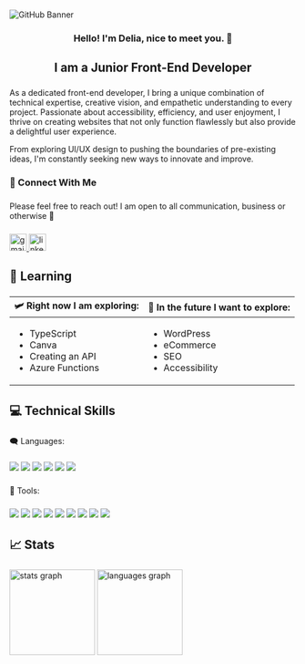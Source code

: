 ### <!--Banner-->

![GitHub Banner](https://user-images.githubusercontent.com/38704018/225437598-20afa2fd-c37d-4ddf-a576-09ac53e5efac.png)

###

<h3 align="center">Hello! I'm Delia, nice to meet you. 👋</h3>

###

<h2 align="center">I am a Junior Front-End Developer</h2>

### <!--Bio-->

<p align="left">As a dedicated front-end developer, I bring a unique combination of technical expertise, creative vision, and empathetic understanding to every project. Passionate about accessibility, efficiency, and user enjoyment, I thrive on creating websites that not only function flawlessly but also provide a delightful user experience. 
  
From exploring UI/UX design to pushing the boundaries of pre-existing ideas, I'm constantly seeking new ways to innovate and improve.</p>

###

<h3 align="left">🤝 Connect With Me</h3>

###

<p align="left">Please feel free to reach out! I am open to all communication, business or otherwise 🙂</p>

### <!--Contact Info-->

<div align="left">
  <a href="mailto:Delia.Grimwood@gmail.com">
    <img src="https://img.shields.io/static/v1?message=Delia.Grimwood@Gmail.com&logo=gmail&label=Gmail&color=696766&logoColor=white&labelColor=D14836&style=for-the-badge" height="30" alt="gmail logo"  />
  </a>
  <a href="https://www.linkedin.com/in/delia-grimwood/" target="_blank">
    <img src="https://img.shields.io/static/v1?message=Delia-Grimwood&logo=linkedin&label=LinkedIn&color=696766&logoColor=white&labelColor=0077B5&style=for-the-badge" height="30" alt="linkedin logo"  />
  </a>
</div>

###

<h2 align="left">🌱 Learning</h2>

###

|  🛩️ Right now I am exploring: | 🚀 In the future I want to explore: |
|:---|:---|
| <ul><li>TypeScript</li><li>Canva</li><li>Creating an API</li><li>Azure Functions</li></ul> | <ul><li>WordPress</li><li>eCommerce</li><li>SEO</li><li>Accessibility</li></ul> |

###

<h2 align="left">💻 Technical Skills</h2>

###

🗨️ Languages:

###

![](https://img.shields.io/badge/HTML5-E34F26?style=for-the-badge&logo=html5&logoColor=white)
![](https://img.shields.io/badge/CSS3-1572B6?style=for-the-badge&logo=css3&logoColor=white)
![](https://img.shields.io/badge/JavaScript-323330?style=for-the-badge&logo=javascript&logoColor=F7DF1E")
![](https://img.shields.io/badge/TypeScript-007ACC?style=for-the-badge&logo=typescript&logoColor=white")
![](https://img.shields.io/badge/jQuery-0769AD?style=for-the-badge&logo=jquery&logoColor=white")
![](https://img.shields.io/badge/MySQL-00000F?style=for-the-badge&logo=mysql&logoColor=white")

###

🧰 Tools:

###

![](https://img.shields.io/badge/Figma-F24E1E?style=for-the-badge&logo=figma&logoColor=white)
![](https://img.shields.io/badge/Canva-%2300C4CC.svg?&style=for-the-badge&logo=Canva&logoColor=white)
![](https://img.shields.io/badge/Microsoft_Excel-217346?style=for-the-badge&logo=microsoft-excel&logoColor=white)
![](https://img.shields.io/badge/Microsoft_PowerPoint-B7472A?style=for-the-badge&logo=microsoft-powerpoint&logoColor=white)
![](https://img.shields.io/badge/Microsoft_Excel-217346?style=for-the-badge&logo=microsoft-excel&logoColor=white)
![](https://img.shields.io/badge/Microsoft_Word-2B579A?style=for-the-badge&logo=microsoft-word&logoColor=white)
![](https://img.shields.io/badge/Microsoft_Azure-0089D6?style=for-the-badge&logo=microsoft-azure&logoColor=white)
![](https://img.shields.io/badge/Visual_Studio_Code-0078D4?style=for-the-badge&logo=visual%20studio%20code&logoColor=white)
![](https://img.shields.io/badge/Windows-0078D6?style=for-the-badge&logo=windows&logoColor=white)

###

<h2 align="left">📈 Stats</h2>

###

<div align="left">
  <img src="https://github-readme-stats.vercel.app/api?hide_title=false&hide_rank=false&show_icons=true&include_all_commits=true&count_private=true&disable_animations=false&theme=slateorange&locale=en&hide_border=true&username=MellariDev" height="150" alt="stats graph"  />
  <img src="https://github-readme-stats.vercel.app/api/top-langs?locale=en&hide_title=false&layout=compact&card_width=320&langs_count=5&theme=slateorange&hide_border=true&username=MellariDev" height="150" alt="languages graph"  />
</div>

###
